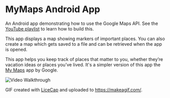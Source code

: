 # MyMaps Android App

An Android app demonstrating how to use the Google Maps API. See the [YouTube playlist](https://www.youtube.com/playlist?list=PL7NYbSE8uaBCSkZum6Z88RvjiXrTBpjT2) to learn how to build this.

This app displays a map showing markers of important places. You can also create a map which gets saved to a file and can be retrieved when the app is opened. 

This app helps you keep track of places that matter to you, whether they’re vacation ideas or places you’ve lived. It's a simpler version of this app the [My Maps](https://play.google.com/store/apps/details?id=com.google.android.apps.m4b) app by Google. 

<img src='https://i.makeagif.com/media/12-20-2019/cFsmQF.gif' title='Video Walkthrough' width='' alt='Video Walkthrough' />

GIF created with [LiceCap](http://www.cockos.com/licecap/) and uploaded to https://makeagif.com/.

